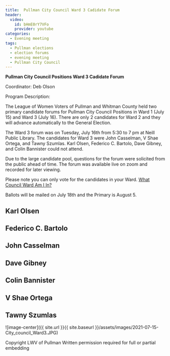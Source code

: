 ```yaml
---
title:  Pullman City Council Ward 3 Cadidate Forum
header:
  video:
    id: bHmE0rY7VFo
    provider: youtube
categories:
  - Evening meeting
tags:
  - Pullman elections
  - election forums
  - evening meeting
  - Pullman City Council
---
```


**Pullman City Council Positions Ward 3 Cadidate Forum**

Coordinator: Deb Olson 

Program Description:

The League of Women Voters of Pullman and Whitman County held two primary candidate forums for Pullman City Council Positions in Ward 1 (July 15) and Ward 3 (July 16).  There are only 2 candidates for Ward 2 and they will advance automatically to the General Election.

The Ward 3 forum was on Tuesday, July 16th from 5:30 to 7 pm at Neill Public Library. The candidates for Ward 3 were John Casselman, V Shae Ortega, and Tawny Szumlas. Karl Olsen, Federico C. Bartolo, Dave Gibney, and Colin Bannister could not attend. 

Due to the large candidate pool, questions for the forum were solicited from the public ahead of time. The forum was available live on zoom and recorded for later viewing.

Please note you can only vote for the candidates in your Ward. [What Council Ward Am I In?](https://gis.pullman-wa.gov/portal/apps/instant/lookup/index.html?appid=81968c2f279249308509b19375715336)

Ballots will be mailed on July 18th and the Primary is August 5. 

## Karl Olsen

## Federico C. Bartolo

## John Casselman

## Dave Gibney

## Colin Bannister

## V Shae Ortega

## Tawny Szumlas


![image-center]({{ site.url }}{{ site.baseurl }}/assets/images/2021-07-15-City_council_Ward3.JPG)

Copyright LWV of Pullman
Written permission required for full or partial embedding

<!---change the title to whatever you want the post to be titled
change the ID out to the end of the youtube link https://youtu.be/r61ARK4Qv9c -->
